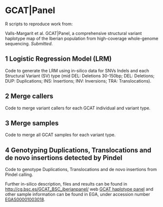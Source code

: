 # GCAT|Panel

R scripts to reproduce work from:

Valls-Margarit et al. GCAT|Panel, a comprehensive structural variant haplotype map of the Iberian population from high-coverage whole-genome sequencing. <i>Submitted</i>.

## 1 Logistic Regression Model (LRM)

Code to generate the LRM using in-silico data for SNVs Indels and each Structural Variant (SV) type (mid DEL: Deletions 30-150bp; DEL: Deletions; DUP: Duplications; INS: Insertions; INV: Inversions; TRA: Translocations).

## 2 Merge callers

Code to merge variant callers for each GCAT individual and variant type.

## 3 Merge samples

Code to merge all GCAT samples for each variant type.

## 4 Genotyping Duplications, Translocations and de novo insertions detected by Pindel  

Code to genotype Duplications, Translocations and de novo insertions from Pindel calling.

Further in-silico description, files and results can be found in http://cg.bsc.es/GCAT_BSC_iberianpanel/ web
[GCAT haplotype panel](https://ega-archive.org/datasets/EGAD00010002153) and other sample information can be found in EGA, under accession number  [EGAS00001003018](https://ega-archive.org/studies/EGAS00001003018).

